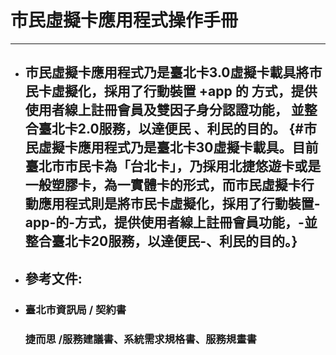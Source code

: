 # 市民虛擬卡應用程式**操作手冊**

---

* ## 市民虛擬卡應用程式乃是臺北卡3.0虛擬卡載具將市民卡虛擬化，採用了行動裝置 +app 的 方式，提供使用者線上註冊會員及雙因子身分認證功能， 並整合臺北卡2.0服務，以達便民 、利民的目的。 {#市民虛擬卡應用程式乃是臺北卡30虛擬卡載具。目前臺北市市民卡為「台北卡」，乃採用北捷悠遊卡或是一般塑膠卡，為一實體卡的形式，而市民虛擬卡行動應用程式則是將市民卡虛擬化，採用了行動裝置-app-的-方式，提供使用者線上註冊會員功能，-並整合臺北卡20服務，以達便民-、利民的目的。}

## 

### 

* ## 參考文件:
* ### 臺北市資訊局 / 契約書

  ### 捷而思 /服務建議書、系統需求規格書、服務規畫書

### 



